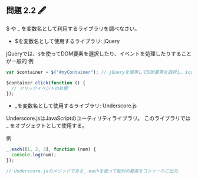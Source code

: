 ## 問題 2.2 🖋

$ や \_ を変数名として利用するライブラリを調べなさい。

- $を変数名として使用するライブラリ: jQuery

jQueryでは、`$`を使ってDOM要素を選択したり、イベントを処理したりすることが一般的
例

```javascript
var $container = $("#myContainer"); // jQueryを使用してDOM要素を選択し、$containerに格納

$container.click(function () {
  // クリックイベントの処理
});
```

- \_を変数名として使用するライブラリ: Underscore.js

Underscore.jsはJavaScriptのユーティリティライブラリ。
このライブラリでは \_ をオブジェクトとして使用する。

例

```javascript
_.each([1, 2, 3], function (num) {
  console.log(num);
});

// Underscore.jsのメソッドである_.eachを使って配列の要素をコンソールに出力
```
